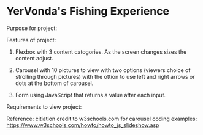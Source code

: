 # YerVonda's Fishing Experience 

Purpose for project:

Features of project:
1) Flexbox with 3 content catogories. As the screen changes sizes the content adjust.

2) Carousel with 10 pictures to view with two options (viewers choice of strolling through pictures) with the ottion to use left and right arrows or dots at the bottom of carousel.

3) Form using JavaScript that returns a value after each input. 

Requirements to view project:

Reference:
citiation credit to w3schools.com for carousel coding examples:
https://www.w3schools.com/howto/howto_js_slideshow.asp

